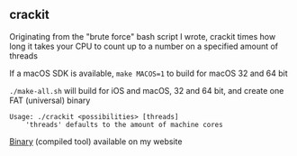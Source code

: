 ## crackit

Originating from the "brute force" bash script I wrote, crackit times how long it takes your CPU to count up to a number on a specified amount of threads

If a macOS SDK is available, `make MACOS=1` to build for macOS 32 and 64 bit

`./make-all.sh` will build for iOS and macOS, 32 and 64 bit, and create one FAT (universal) binary

```
Usage: ./crackit <possibilities> [threads]
    'threads' defaults to the amount of machine cores
```

[Binary](http://ipadkid.cf/scripts/crackit) (compiled tool) available on my website
